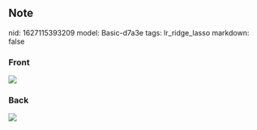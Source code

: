 ## Note
nid: 1627115393209
model: Basic-d7a3e
tags: lr_ridge_lasso
markdown: false

### Front
<img src="paste-30af92d043ea9c6c90b69b94761af4dfb159cb6f.jpg">

### Back
<img src="paste-8be20438fa3854769265371d04f1657ad796f464.jpg">
